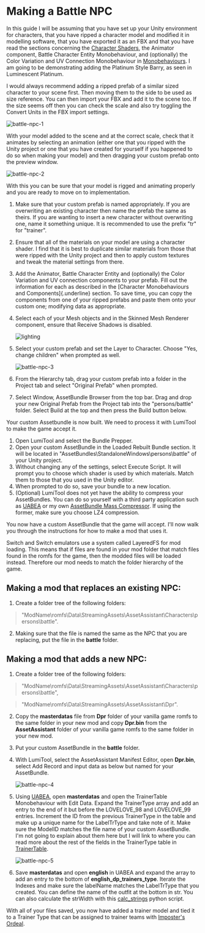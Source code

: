 # Making a Battle NPC

In this guide I will be assuming that you have set up your Unity environment for characters, that you have ripped a character model and modified it in modelling software, that you have exported it as an FBX and that you have read the sections concerning the [Character Shaders](/rom-hacking/category/character-shaders), the Animator component, Battle Character Entity Monobehaviour, and (optionally) the Color Variation and UV Connection Monobehaviour in [Monobehaviours](/rom-hacking/category/character-monobehaviours-and-components).
I am going to be demonstrating adding the Platinum Style Barry, as seen in Luminescent Platinum.

I would always recommend adding a ripped prefab of a similar sized character to your scene first. Then moving them to the side to be used as size reference.
You can then import your FBX and add it to the scene too. If the size seems off then you can check the scale and also try toggling the Convert Units in the FBX import settings.

![battle-npc-1](/img/lumitool-guides/characters/battle-npc-1.gif)

With your model added to the scene and at the correct scale, check that it animates by selecting an animation (either one that you ripped with the Unity project or one that you have created for yourself if you happened to do so when making your model) and then dragging your custom prefab onto the preview window.

![battle-npc-2](/img/lumitool-guides/characters/battle-npc-2.gif)

With this you can be sure that your model is rigged and animating properly and you are ready to move on to implementation.

1. Make sure that your custom prefab is named appropriately. If you are overwriting an existing character then name the prefab the same as theirs. If you are wanting to insert a new character without overwriting one, name it something unique. It is recommended to use the prefix "tr" for "trainer".
2. Ensure that all of the materials on your model are using a character shader. I find that it is best to duplicate similar materials from those that were ripped with the Unity project and then to apply custom textures and tweak the material settings from there.
3. Add the Animator, Battle Character Entity and (optionally) the Color Variation and UV connection components to your prefab. Fill out the information for each as described in the [Character Monobehaviours and Components]{.underline} section. To save time, you can copy the components from one of your ripped prefabs and paste them onto your custom one; modifying data as appropriate.
4. Select each of your Mesh objects and in the Skinned Mesh Renderer component, ensure that Receive Shadows is disabled.

    ![lighting](/img/lumitool-guides/characters/lighting.webp)
5. Select your custom prefab and set the Layer to Character. Choose "Yes, change children" when prompted as well.

    ![battle-npc-3](/img/lumitool-guides/characters/battle-npc-3.webp)
6. From the Hierarchy tab, drag your custom prefab into a folder in the Project tab and select "Original Prefab" when prompted.
7. Select Window, AssetBundle Browser from the top bar. Drag and drop your new Original Prefab from the Project tab into the "persons/battle" folder. Select Build at the top and then press the Build button below.

Your custom Assetbundle is now built. We need to process it with LumiTool to make the game accept it.

1. Open LumiTool and select the Bundle Prepper.
2. Open your custom AssetBundle in the Loaded Rebuilt Bundle section. It will be located in "AssetBundles\StandaloneWindows\persons\battle" of your Unity project.
3. Without changing any of the settings, select Execute Script. It will prompt you to choose which shader is used by which materials. Match them to those that you used in the Unity editor.
4. When prompted to do so, save your bundle to a new location.
5. (Optional) LumiTool does not yet have the ability to compress your AssetBundles. You can do so yourself with a third party application such as [UABEA](https://github.com/nesrak1/UABEA) or my own [AssetBundle Mass Compressor](https://github.com/ProfBlack/AssetBundle-Mass-Compressor). If using the former, make sure you choose LZ4 compression.

You now have a custom AssetBundle that the game will accept. I'll now walk you through the instructions for how to make a mod that uses it.

Switch and Switch emulators use a system called LayeredFS for mod loading. This means that if files are found in your mod folder that match files found in the romfs for the game, then the modded files will be loaded instead.
Therefore our mod needs to match the folder hierarchy of the game.

## Making a mod that replaces an existing NPC:

1. Create a folder tree of the following folders:
> "ModName\romfs\Data\StreamingAssets\AssetAssistant\Characters\persons\battle".
2. Making sure that the file is named the same as the NPC that you are replacing, put the file in the **battle** folder.

## Making a mod that adds a new NPC:

1. Create a folder tree of the following folders:
> "ModName\romfs\Data\StreamingAssets\AssetAssistant\Characters\persons\battle",

> "ModName\romfs\Data\StreamingAssets\AssetAssistant\Dpr".

2. Copy the **masterdatas** file from **Dpr** folder of your vanilla game romfs to the same folder in your new mod and copy **Dpr.bin** from the **AssetAssistant** folder of your vanilla game romfs to the same folder in your new mod.
3. Put your custom AssetBundle in the **battle** folder.
4. With LumiTool, select the AssetAssistant Manifest Editor, open **Dpr.bin**, select Add Record and input data as below but named for your AssetBundle.

    ![battle-npc-4](/img/lumitool-guides/characters/battle-npc-4.webp)
5. Using [UABEA](https://github.com/nesrak1/UABEA), open **masterdatas** and open the TrainerTable Monobehaviour with Edit Data. Expand the TrainerType array and add an entry to the end of it but before the LOVELOVE_98 and LOVELOVE_99 entries. Increment the ID from the previous TrainerType in the table and make up a unique name for the LabelTrType and take note of it. Make sure the ModelID matches the file name of your custom AssetBundle. I'm not going to explain about them here but I will link to where you can read more about the rest of the fields in the TrainerType table in [TrainerTable](/rom-hacking/documentation/trainer-table.md).

    ![battle-npc-5](/img/lumitool-guides/characters/battle-npc-5.webp)
6. Save **masterdatas** and open **english** in UABEA and expand the array to add an entry to the bottom of **english_dp_trainers_type**. Iterate the Indexes and make sure the labelName matches the LabelTrType that you created. You can define the name of the outfit at the bottom in str. You can also calculate the strWidth with this [calc_strings](https://github.com/SaltContainer/Lumi_Small_Scripts/tree/main/calc_strings) python script.

With all of your files saved, you now have added a trainer model and tied it to a Trainer Type that can be assigned to trainer teams with [Imposter's Ordeal](https://github.com/Nifyr/Imposters-Ordeal).